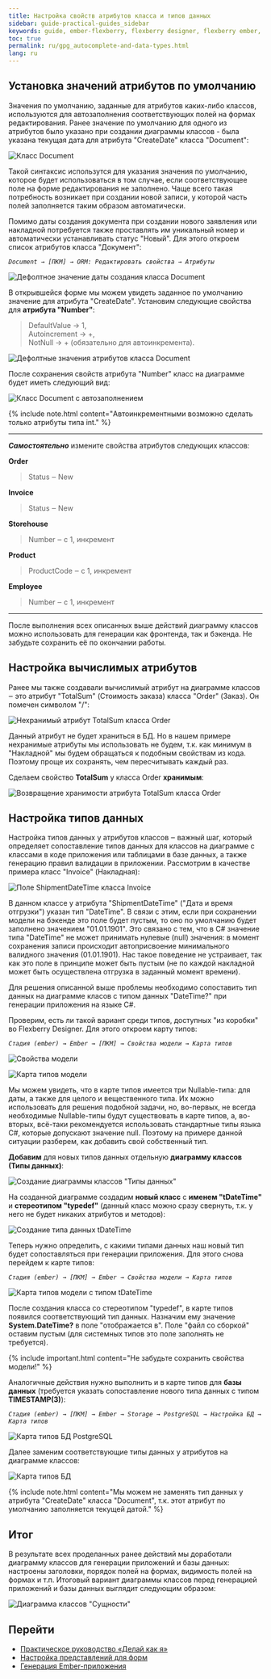 ```yaml
---
title: Настройка свойств атрибутов класса и типов данных
sidebar: guide-practical-guides_sidebar
keywords: guide, ember-flexberry, flexberry designer, flexberry ember, диаграмма классов, приложение, автозаполнение, база данных, БД, типы данных
toc: true
permalink: ru/gpg_autocomplete-and-data-types.html
lang: ru
---
```


## Установка значений атрибутов по умолчанию

Значения по умолчанию, заданные для атрибутов каких-либо классов, используются для автозаполнения соответствующих полей на формах редактирования. Ранее значение по умолчанию для одного из атрибутов было указано при создании диаграммы классов - была указана текущая дата для атрибута "CreateDate" класса "Document":

![Класс Document](/images/pages/guides/flexberry-ember/2-3-autocomplete-and-data-types/2-3-1.png)

Такой синтаксис использутся для указания значения по умолчанию, которое будет использоваться в том случае, если соответствующее поле на форме редактирования не заполнено. Чаще всего такая потребность возникает при создании новой записи, у которой часть полей заполняется таким образом автоматически.

Помимо даты создания документа при создании нового заявления или накладной потребуется также проставлять им уникальный номер и автоматически устанавливать статус "Новый". Для этого откроем список атрибутов класса "Документ":

*`Document → [ПКМ] → ORM: Редактировать свойства → Атрибуты`*

![Дефолтное значение даты создания класса Document](/images/pages/guides/flexberry-ember/2-3-autocomplete-and-data-types/2-3-2.png)

В открывшейся форме мы можем увидеть заданное по умолчанию значение для атрибута "CreateDate". Установим следующие свойства для **атрибута "Number"**:

> DefaultValue → 1,  
> Autoincrement → +,  
> NotNull → + (обязательно для автоинкремента).

![Дефолтные значения атрибутов класса Document](/images/pages/guides/flexberry-ember/2-3-autocomplete-and-data-types/2-3-3.png)

После сохранения свойств атрибута "Number" класс на диаграмме будет иметь следующий вид:

![Класс Document с автозаполнением](/images/pages/guides/flexberry-ember/2-3-autocomplete-and-data-types/2-3-4.png)

{% include note.html content="Автоинкрементными возможно сделать только атрибуты типа int." %}

---

**_Самостоятельно_** измените свойства атрибутов следующих классов:

**Order**

> Status ‒ New

**Invoice**

> Status ‒ New

**Storehouse**

> Number ‒ с 1, инкремент

**Product**

> ProductCode ‒ с 1, инкремент

**Employee**

> Number ‒ с 1, инкремент

---

После выполнения всех описанных выше действий диаграмму классов можно использовать для генерации как фронтенда, так и бэкенда. Не забудьте сохранить её по окончании работы.

## Настройка вычислимых атрибутов

Ранее мы также создавали вычислимый атрибут на диаграмме классов ‒ это атрибут "TotalSum" (Стоимость заказа) класса "Order" (Заказ). Он помечен символом "/":

![Нехранимый атрибут TotalSum класса Order](/images/pages/guides/flexberry-ember/2-3-autocomplete-and-data-types/2-3-5.png)

Данный атрибут не будет храниться в БД. Но в нашем примере нехранимые атрибуты мы использовать не будем, т.к. как минимум в "Накладной" мы будем обращаться к подобным свойствам из кода. Поэтому проще их сохранять, чем пересчитывать каждый раз.

Сделаем свойство **TotalSum** у класса Order **хранимым**:

![Возвращение хранимости атрибута TotalSum класса Order](/images/pages/guides/flexberry-ember/2-3-autocomplete-and-data-types/2-3-6.png)

## Настройка типов данных

Настройка типов данных у атрибутов классов ‒ важный шаг, который определяет сопоставление типов данных для классов на диаграмме с классами в коде приложения или таблицами в базе данных, а также генерацию правил валидации в приложении. Рассмотрим в качестве примера класс "Invoice" (Накладная):

![Поле ShipmentDateTime класса Invoice](/images/pages/guides/flexberry-ember/2-3-autocomplete-and-data-types/2-3-7.png)

В данном классе у атрибута "ShipmentDateTime" ("Дата и время отгрузки") указан тип "DateTime". В связи с этим, если при сохранении модели на бэкенде это поле будет пустым, то оно по умолчанию будет заполнено значением "01.01.1901". Это связано с тем, что в C# значение типа "DateTime" не может принимать нулевые (null) значения: в момент сохранения записи происходит автоприсвоение минимального валидного значения (01.01.1901). Нас такое поведение не устраивает, так как это поле в принципе может быть пустым (не по каждой накладной может быть осуществлена отгрузка в заданный момент времени).

Для решения описанной выше проблемы необходимо сопоставить тип данных на диаграмме класов с типом данных "DateTime?" при генерации приложения на языке C#.

Проверим, есть ли такой вариант среди типов, доступных "из коробки" во Flexberry Designer. Для этого откроем карту типов:

*`Стадия (ember) → Ember → [ПКМ] → Свойства модели → Карта типов`*

![Свойства модели](/images/pages/guides/flexberry-ember/2-3-autocomplete-and-data-types/2-3-8.png)

![Карта типов модели](/images/pages/guides/flexberry-ember/2-3-autocomplete-and-data-types/2-3-9.png)

Мы можем увидеть, что в карте типов имеется три Nullable-типа: для даты, а также для целого и вещественного типа. Их можно использовать для решения подобной задачи, но, во-первых, не всегда необходимые Nullable-типы будут существовать в карте типов, а, во-вторых, всё-таки рекомендуется использовать стандартные типы языка C#, которые допускают значение null. Поэтому на примере данной ситуации разберем, как добавить свой собственный тип.

**Добавим** для новых типов данных отдельную **диаграмму классов (Типы данных)**:

![Создание диаграммы классов "Типы данных"](/images/pages/guides/flexberry-ember/2-3-autocomplete-and-data-types/2-3-10.png)

На созданной диаграмме создадим **новый класс** с **именем "tDateTime"** и **стереотипом "typedef"** (данный класс можно сразу свернуть, т.к. у него не будет никаких атрибутов и методов):

![Создание типа данных tDateTime](/images/pages/guides/flexberry-ember/2-3-autocomplete-and-data-types/2-3-11.png)

Теперь нужно определить, с какими типами данных наш новый тип будет сопоставляться при генерации приложения. Для этого снова перейдем к карте типов:

*`Стадия (ember) → [ПКМ] → Ember → Свойства модели → Карта типов`*

![Карта типов модели с типом tDateTime](/images/pages/guides/flexberry-ember/2-3-autocomplete-and-data-types/2-3-12.png)

После создания класса со стереотипом "typedef", в карте типов появился соответствующий тип данных. Назначим ему значение **System.DateTime?** в поле "отображается в". Поле "файл со сборкой" оставим пустым (для системных типов это поле заполнять не требуется).

{% include important.html content="Не забудьте сохранить свойства модели!" %}

Аналогичные действия нужно выполнить и в карте типов для **базы данных** (требуется указать сопоставление нового типа данных с типом **TIMESTAMP(3)**):

*`Стадия (ember) → [ПКМ] → Ember → Storage → PostgreSQL → Настройка БД → Карта типов`*

![Карта типов БД PostgreSQL](/images/pages/guides/flexberry-ember/2-3-autocomplete-and-data-types/2-3-13.png)

Далее заменим соответствующие типы данных у атрибутов на диаграмме классов:

![Карта типов БД](/images/pages/guides/flexberry-ember/2-3-autocomplete-and-data-types/2-3-14.png)

{% include note.html content="Мы можем не заменять тип данных у атрибута \"CreateDate\" класса \"Document\", т.к. этот атрибут по умолчанию заполняется текущей датой." %}

## Итог

В результате всех проделанных ранее действий мы доработали диаграмму классов для генерации приложений и базы данных: настроены заголовки, порядок полей на формах, видимость полей на формах и т.п. Итоговый вариант диаграммы классов перед генерацией приложений и базы данных выглядит следующим образом:

![Диаграмма классов "Сущности"](/images/pages/guides/flexberry-ember/2-3-autocomplete-and-data-types/2-3-15.png)

## Перейти

* [Практическое руководство «Делай как я»](gpg_landing-page.html) <i class="fa fa-arrow-up" aria-hidden="true"></i>
* [Настройка представлений для форм](gpg_customize-forms.html) <i class="fa fa-arrow-left" aria-hidden="true"></i>
* [Генерация Ember-приложения](gpg_ember-application-generation.html) <i class="fa fa-arrow-right" aria-hidden="true"></i>

